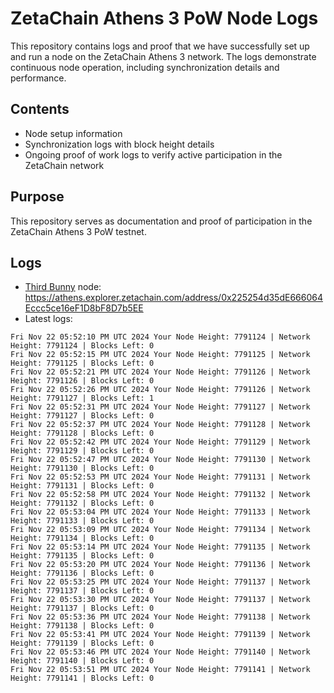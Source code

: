 # ZetaChain Athens 3 PoW Node Logs
This repository contains logs and proof that we have successfully set up and run a node on the ZetaChain Athens 3 network. The logs demonstrate continuous node operation, including synchronization details and performance.

## Contents
- Node setup information
- Synchronization logs with block height details
- Ongoing proof of work logs to verify active participation in the ZetaChain network

## Purpose
This repository serves as documentation and proof of participation in the ZetaChain Athens 3 PoW testnet.

## Logs

- [Third Bunny](https://thirdbunny.xyz/) node: https://athens.explorer.zetachain.com/address/0x225254d35dE666064Eccc5ce16eF1D8bF8D7b5EE
- Latest logs:
```
Fri Nov 22 05:52:10 PM UTC 2024 Your Node Height: 7791124 | Network Height: 7791124 | Blocks Left: 0
Fri Nov 22 05:52:15 PM UTC 2024 Your Node Height: 7791125 | Network Height: 7791125 | Blocks Left: 0
Fri Nov 22 05:52:21 PM UTC 2024 Your Node Height: 7791126 | Network Height: 7791126 | Blocks Left: 0
Fri Nov 22 05:52:26 PM UTC 2024 Your Node Height: 7791126 | Network Height: 7791127 | Blocks Left: 1
Fri Nov 22 05:52:31 PM UTC 2024 Your Node Height: 7791127 | Network Height: 7791127 | Blocks Left: 0
Fri Nov 22 05:52:37 PM UTC 2024 Your Node Height: 7791128 | Network Height: 7791128 | Blocks Left: 0
Fri Nov 22 05:52:42 PM UTC 2024 Your Node Height: 7791129 | Network Height: 7791129 | Blocks Left: 0
Fri Nov 22 05:52:47 PM UTC 2024 Your Node Height: 7791130 | Network Height: 7791130 | Blocks Left: 0
Fri Nov 22 05:52:53 PM UTC 2024 Your Node Height: 7791131 | Network Height: 7791131 | Blocks Left: 0
Fri Nov 22 05:52:58 PM UTC 2024 Your Node Height: 7791132 | Network Height: 7791132 | Blocks Left: 0
Fri Nov 22 05:53:04 PM UTC 2024 Your Node Height: 7791133 | Network Height: 7791133 | Blocks Left: 0
Fri Nov 22 05:53:09 PM UTC 2024 Your Node Height: 7791134 | Network Height: 7791134 | Blocks Left: 0
Fri Nov 22 05:53:14 PM UTC 2024 Your Node Height: 7791135 | Network Height: 7791135 | Blocks Left: 0
Fri Nov 22 05:53:20 PM UTC 2024 Your Node Height: 7791136 | Network Height: 7791136 | Blocks Left: 0
Fri Nov 22 05:53:25 PM UTC 2024 Your Node Height: 7791137 | Network Height: 7791137 | Blocks Left: 0
Fri Nov 22 05:53:30 PM UTC 2024 Your Node Height: 7791137 | Network Height: 7791137 | Blocks Left: 0
Fri Nov 22 05:53:36 PM UTC 2024 Your Node Height: 7791138 | Network Height: 7791138 | Blocks Left: 0
Fri Nov 22 05:53:41 PM UTC 2024 Your Node Height: 7791139 | Network Height: 7791139 | Blocks Left: 0
Fri Nov 22 05:53:46 PM UTC 2024 Your Node Height: 7791140 | Network Height: 7791140 | Blocks Left: 0
Fri Nov 22 05:53:51 PM UTC 2024 Your Node Height: 7791141 | Network Height: 7791141 | Blocks Left: 0
```
